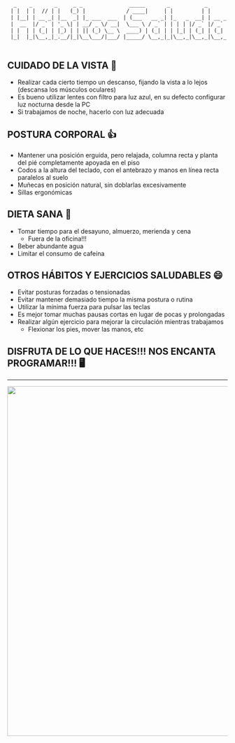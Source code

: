 ```txt
  _    _       _     _ _               _____       _           _       _     _           
 | |  | |  // | |   (_) |             / ____|     | |         | |     | |   | |          
 | |__| | __ _| |__  _| |_ ___  ___  | (___   __ _| |_   _  __| | __ _| |__ | | ___  ___ 
 |  __  |/ _` | '_ \| | __/ _ \/ __|  \___ \ / _` | | | | |/ _` |/ _` | '_ \| |/ _ \/ __|
 | |  | | (_| | |_) | | || (_) \__ \  ____) | (_| | | |_| | (_| | (_| | |_) | |  __/\__ \
 |_|  |_|\__,_|_.__/|_|\__\___/|___/ |_____/ \__,_|_|\__,_|\__,_|\__,_|_.__/|_|\___||___/
                                                                                                           
```

## CUIDADO DE LA VISTA 👀

- Realizar cada cierto tiempo un descanso, fijando la vista a lo lejos (descansa los músculos oculares)
- Es bueno utilizar lentes con filtro para luz azul, en su defecto configurar luz nocturna desde la PC
- Si trabajamos de noche, hacerlo con luz adecuada

## POSTURA CORPORAL 👍

- Mantener una posición erguida, pero relajada, columna recta y planta del pié completamente apoyada en el piso
- Codos a la altura del teclado, con el antebrazo y manos en línea recta paralelos al suelo
- Muñecas en posición natural, sin doblarlas excesivamente
- Sillas ergonómicas

## DIETA SANA 🍎
- Tomar tiempo para el desayuno, almuerzo, merienda y cena
  - Fuera de la oficina!!!
- Beber abundante agua
- Limitar el consumo de cafeína

## OTROS HÁBITOS Y EJERCICIOS SALUDABLES 😄
- Evitar posturas forzadas o tensionadas
- Evitar mantener demasiado tiempo la misma postura o rutina
- Utilizar la mínima fuerza para pulsar las teclas
- Es mejor tomar muchas pausas cortas en lugar de pocas y prolongadas
- Realizar algún ejercicio para mejorar la circulación mientras trabajamos
  - Flexionar los pies, mover las manos, etc

## DISFRUTA DE LO QUE HACES!!! NOS ENCANTA PROGRAMAR!!! 🖥️

<hr/>

[<img src="https://www.hospitaldeltrabajador.cl/images/librariesprovider4/default-album/postura2.png?sfvrsn=817d3cd4_0" width="800"/>](Cronograma)